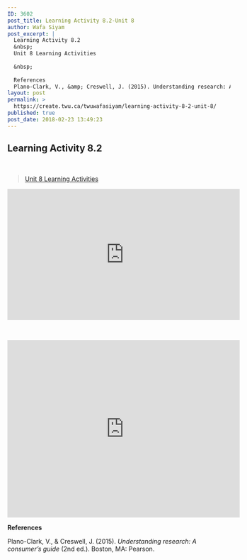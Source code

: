 ```yaml
---
ID: 3602
post_title: Learning Activity 8.2-Unit 8
author: Wafa Siyam
post_excerpt: |
  Learning Activity 8.2
  &nbsp;
  Unit 8 Learning Activities
  
  &nbsp;
  
  References
  Plano-Clark, V., &amp; Creswell, J. (2015). Understanding research: A consumer’s guide (2nd ed.). Boston, MA: Pearson.
layout: post
permalink: >
  https://create.twu.ca/twuwafasiyam/learning-activity-8-2-unit-8/
published: true
post_date: 2018-02-23 13:49:23
---
```

<h2><strong>Learning Activity 8.2</strong></h2>
<p>&nbsp;</p>
<blockquote class="wp-embedded-content" data-secret="oT04OdadPL"><p><a href="https://create.twu.ca/ldrs591-sp18/unit-8-learning-activities/">Unit 8 Learning Activities</a></p></blockquote>
<p><iframe class="wp-embedded-content" sandbox="allow-scripts" security="restricted" src="https://create.twu.ca/ldrs591-sp18/unit-8-learning-activities/embed/#?secret=oT04OdadPL" data-secret="oT04OdadPL" width="525" height="296" title="&#8220;Unit 8 Learning Activities&#8221; &#8212; Leadership 591: Scholarly Inquiry" frameborder="0" marginwidth="0" marginheight="0" scrolling="no"></iframe></p>
<p>&nbsp;</p>
<p><iframe width="525" height="400" scrolling="no" frameborder="no" src="https://w.soundcloud.com/player/?visual=true&#038;url=https%3A%2F%2Fapi.soundcloud.com%2Ftracks%2F404226933&%23038;show_artwork=true&%23038;maxwidth=525&%23038;maxheight=788&%23038;dnt=1"></iframe></p>
<p><strong>References</strong></p>
<p>Plano-Clark, V., &amp; Creswell, J. (2015). <em>Understanding research: A consumer’s guide</em> (2nd ed.). Boston, MA: Pearson.</p>